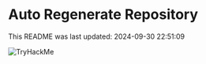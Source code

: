 # Auto Regenerate Repository

This README was last updated: 2024-09-30 22:51:09

 ![TryHackMe](https://tryhackme.com/badge/533634)